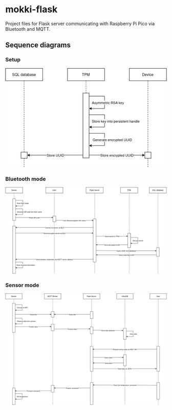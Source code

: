 # mokki-flask

Project files for Flask server communicating with Raspberry Pi Pico via Bluetooth and MQTT.

## Sequence diagrams

### Setup

![Setup](https://github.com/teemueer/mokki-flask/blob/dev/diagrams/init.drawio.png)


### Bluetooth mode

![Pairing](https://github.com/teemueer/mokki-flask/blob/dev/diagrams/pairing.drawio.png)


### Sensor mode

![Setup](https://github.com/teemueer/mokki-flask/blob/dev/diagrams/sensor.drawio.png)
